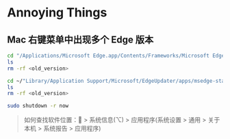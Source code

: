 # Annoying Things

## Mac 右键菜单中出现多个 Edge 版本

```sh
cd "/Applications/Microsoft Edge.app/Contents/Frameworks/Microsoft Edge Framework.framework/Versions"
ls
rm -rf <old_version>

cd ~/"Library/Application Support/Microsoft/EdgeUpdater/apps/msedge-stable"
ls
rm -rf <old_version>

sudo shutdown -r now
```

> 如何查找软件位置： > 系统信息(⌥) > 应用程序(系统设置 > 通用 > 关于本机 > 系统报告 > 应用程序)
